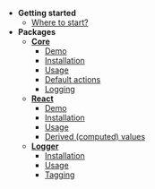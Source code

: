 * **Getting started**
  - [Where to start?](/)
* **Packages**
  - [**Core**](/packages/core)
    - [Demo](/packages/core?id=demo)
    - [Installation](/packages/core?id=installation)
    - [Usage](/packages/core?id=usage)
    - [Default actions](/packages/core?id=default-actions)
    - [Logging](/packages/core?id=logging)
  - [**React**](/packages/react)
    - [Demo](/packages/react?id=demo)
    - [Installation](/packages/react?id=installation)
    - [Usage](/packages/react?id=usage)
    - [Derived (computed) values](/packages/react?id=derived-values)
  - [**Logger**](/packages/logger)
    - [Installation](/packages/logger?id=installation)
    - [Usage](/packages/logger?id=usage)
    - [Tagging](/packages/logger?id=tagging)
